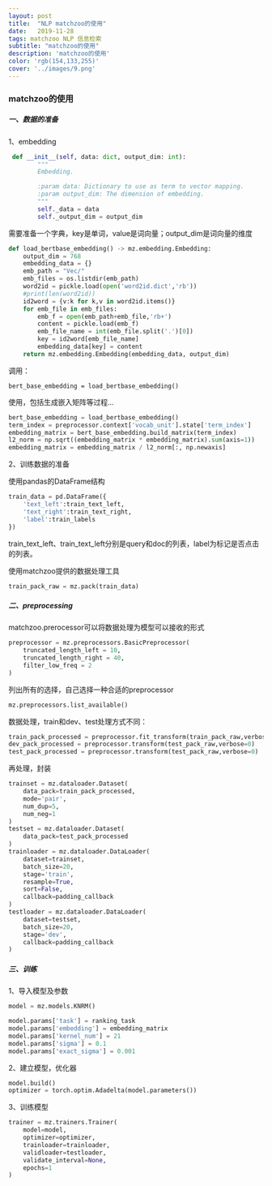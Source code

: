 ```yaml
---
layout: post
title:  "NLP matchzoo的使用"
date:   2019-11-28
tags: matchzoo NLP 信息检索
subtitle: "matchzoo的使用"
description: 'matchzoo的使用'
color: 'rgb(154,133,255)'
cover: '../images/9.png'
---
```




<h3>matchzoo的使用</h3>
<h5>一、数据的准备</h5>



1、embedding

```python
 def __init__(self, data: dict, output_dim: int):
        """
        Embedding.

        :param data: Dictionary to use as term to vector mapping.
        :param output_dim: The dimension of embedding.
        """
        self._data = data
        self._output_dim = output_dim
```

需要准备一个字典，key是单词，value是词向量；output_dim是词向量的维度

```python
def load_bertbase_embedding() -> mz.embedding.Embedding:
    output_dim = 768
    embedding_data = {}
    emb_path = "Vec/"
    emb_files = os.listdir(emb_path)
    word2id = pickle.load(open('word2id.dict','rb'))
    #print(len(word2id))
    id2word = {v:k for k,v in word2id.items()}
    for emb_file in emb_files:
        emb_f = open(emb_path+emb_file,'rb+')
        content = pickle.load(emb_f)
        emb_file_name = int(emb_file.split('.')[0])
        key = id2word[emb_file_name]
        embedding_data[key] = content
    return mz.embedding.Embedding(embedding_data, output_dim)
```

调用：

```
bert_base_embedding = load_bertbase_embedding()
```

使用，包括生成嵌入矩阵等过程...

```python
bert_base_embedding = load_bertbase_embedding()
term_index = preprocessor.context['vocab_unit'].state['term_index']
embedding_matrix = bert_base_embedding.build_matrix(term_index)
l2_norm = np.sqrt((embedding_matrix * embedding_matrix).sum(axis=1))
embedding_matrix = embedding_matrix / l2_norm[:, np.newaxis]
```



2、训练数据的准备

使用pandas的DataFrame结构

```python
train_data = pd.DataFrame({
    'text_left':train_text_left,
    'text_right':train_text_right,
    'label':train_labels
})
```



train_text_left、train_text_left分别是query和doc的列表，label为标记是否点击的列表。

使用matchzoo提供的数据处理工具

```python
train_pack_raw = mz.pack(train_data)
```



<h5>二、preprocessing</h5>
matchzoo.prerocessor可以将数据处理为模型可以接收的形式

```python
preprocessor = mz.preprocessors.BasicPreprocessor(
    truncated_length_left = 10,
    truncated_length_right = 40,
    filter_low_freq = 2
)
```

列出所有的选择，自己选择一种合适的preprocessor

```python
mz.preprocessors.list_available()
```

数据处理，train和dev、test处理方式不同：

```python
train_pack_processed = preprocessor.fit_transform(train_pack_raw,verbose=0)
dev_pack_processed = preprocessor.transform(test_pack_raw,verbose=0)
test_pack_processed = preprocessor.transform(test_pack_raw,verbose=0)
```

再处理，封装

```python
trainset = mz.dataloader.Dataset(
    data_pack=train_pack_processed,
    mode='pair',
    num_dup=5,
    num_neg=1
)
testset = mz.dataloader.Dataset(
    data_pack=test_pack_processed
)
trainloader = mz.dataloader.DataLoader(
    dataset=trainset,
    batch_size=20,
    stage='train',
    resample=True,
    sort=False,
    callback=padding_callback
)
testloader = mz.dataloader.DataLoader(
    dataset=testset,
    batch_size=20,
    stage='dev',
    callback=padding_callback
)
```



<h5>三、训练</h5>
1、导入模型及参数

```python
model = mz.models.KNRM()

model.params['task'] = ranking_task
model.params['embedding'] = embedding_matrix
model.params['kernel_num'] = 21
model.params['sigma'] = 0.1
model.params['exact_sigma'] = 0.001

```

2、建立模型，优化器

```python
model.build()
optimizer = torch.optim.Adadelta(model.parameters())
```

3、训练模型

```python
trainer = mz.trainers.Trainer(
    model=model,
    optimizer=optimizer,
    trainloader=trainloader,
    validloader=testloader,
    validate_interval=None,
    epochs=1
)
```

